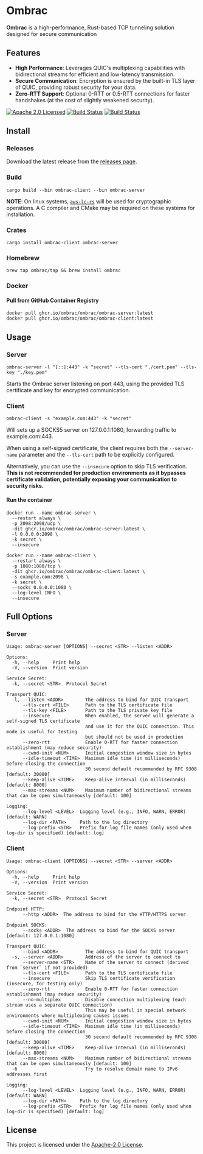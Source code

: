 # Ombrac

**Ombrac** is a high-performance, Rust-based TCP tunneling solution designed for secure communication

## Features
- **High Performance**: Leverages QUIC's multiplexing capabilities with bidirectional streams for efficient and low-latency transmission.
- **Secure Communication**: Encryption is ensured by the built-in TLS layer of QUIC, providing robust security for your data.
- **Zero-RTT Support**: Optional 0-RTT or 0.5-RTT connections for faster handshakes (at the cost of slightly weakened security).

[![Apache 2.0 Licensed][license-badge]][license-url]
[![Build Status][ci-badge]][ci-url]
[![Build Status][release-badge]][release-url]



## Install
### Releases
Download the latest release from the [releases page](https://github.com/ombrac/ombrac/releases).



### Build
```shell
cargo build --bin ombrac-client --bin ombrac-server
```

**NOTE**: On linux systems, [`aws-lc-rs`](https://github.com/aws/aws-lc-rs) will be used for cryptographic operations. A C compiler and CMake may be required on these systems for installation.

### Crates
```shell
cargo install ombrac-client ombrac-server
```

### Homebrew
```shell
brew tap ombrac/tap && brew install ombrac
```

### Docker
#### Pull from GitHub Container Registry
```shell
docker pull ghcr.io/ombrac/ombrac/ombrac-server:latest
docker pull ghcr.io/ombrac/ombrac/ombrac-client:latest
```

## Usage
### Server
```shell
ombrac-server -l "[::]:443" -k "secret" --tls-cert "./cert.pem" --tls-key "./key.pem"
```
Starts the Ombrac server listening on port 443, using the provided TLS certificate and key for encrypted communication.

### Client
```shell
ombrac-client -s "example.com:443" -k "secret"
```
Will sets up a SOCKS5 server on 127.0.0.1:1080, forwarding traffic to example.com:443.

When using a self-signed certificate, the client requires both the `--server-name` parameter and the `--tls-cert` path to be explicitly configured. 

Alternatively, you can use the `--insecure` option to skip TLS verification. **This is not recommended for production environments as it bypasses certificate validation, potentially exposing your communication to security risks.**


#### Run the container
```shell
docker run --name ombrac-server \
  --restart always \
  -p 2098:2098/udp \
  -dit ghcr.io/ombrac/ombrac/ombrac-server:latest \
  -l 0.0.0.0:2098 \
  -k secret \
  --insecure
```

```shell
docker run --name ombrac-client \
  --restart always \
  -p 1080:1080/tcp \
  -dit ghcr.io/ombrac/ombrac/ombrac-client:latest \
  -s example.com:2098 \
  -k secret \
  --socks 0.0.0.0:1080 \
  --log-level INFO \
  --insecure
```

## Full Options

### Server

```shell
Usage: ombrac-server [OPTIONS] --secret <STR> --listen <ADDR>

Options:
  -h, --help     Print help
  -V, --version  Print version

Service Secret:
  -k, --secret <STR>  Protocol Secret

Transport QUIC:
  -l, --listen <ADDR>        The address to bind for QUIC transport
      --tls-cert <FILE>      Path to the TLS certificate file
      --tls-key <FILE>       Path to the TLS private key file
      --insecure             When enabled, the server will generate a self-signed TLS certificate
                             and use it for the QUIC connection. This mode is useful for testing
                             but should not be used in production
      --zero-rtt             Enable 0-RTT for faster connection establishment (may reduce security)
      --cwnd-init <NUM>      Initial congestion window size in bytes
      --idle-timeout <TIME>  Maximum idle time (in milliseconds) before closing the connection
                             30 second default recommended by RFC 9308 [default: 30000]
      --keep-alive <TIME>    Keep-alive interval (in milliseconds) [default: 8000]
      --max-streams <NUM>    Maximum number of bidirectional streams that can be open simultaneously [default: 100]

Logging:
      --log-level <LEVEL>  Logging level (e.g., INFO, WARN, ERROR) [default: WARN]
      --log-dir <PATH>     Path to the log directory
      --log-prefix <STR>   Prefix for log file names (only used when log-dir is specified) [default: log]
```

### Client
```shell
Usage: ombrac-client [OPTIONS] --secret <STR> --server <ADDR>

Options:
  -h, --help     Print help
  -V, --version  Print version

Service Secret:
  -k, --secret <STR>  Protocol Secret

Endpoint HTTP:
      --http <ADDR>  The address to bind for the HTTP/HTTPS server

Endpoint SOCKS:
      --socks <ADDR>  The address to bind for the SOCKS server [default: 127.0.0.1:1080]

Transport QUIC:
      --bind <ADDR>          The address to bind for QUIC transport
  -s, --server <ADDR>        Address of the server to connect to
      --server-name <STR>    Name of the server to connect (derived from `server` if not provided)
      --tls-cert <FILE>      Path to the TLS certificate file
      --insecure             Skip TLS certificate verification (insecure, for testing only)
      --zero-rtt             Enable 0-RTT for faster connection establishment (may reduce security)
      --no-multiplex         Disable connection multiplexing (each stream uses a separate QUIC connection)
                             This may be useful in special network environments where multiplexing causes issues
      --cwnd-init <NUM>      Initial congestion window size in bytes
      --idle-timeout <TIME>  Maximum idle time (in milliseconds) before closing the connection
                             30 second default recommended by RFC 9308 [default: 30000]
      --keep-alive <TIME>    Keep-alive interval (in milliseconds) [default: 8000]
      --max-streams <NUM>    Maximum number of bidirectional streams that can be open simultaneously [default: 100]
  -6                         Try to resolve domain name to IPv6 addresses first

Logging:
      --log-level <LEVEL>  Logging level (e.g., INFO, WARN, ERROR) [default: WARN]
      --log-dir <PATH>     Path to the log directory
      --log-prefix <STR>   Prefix for log file names (only used when log-dir is specified) [default: log]
```

## License
This project is licensed under the [Apache-2.0 License](./LICENSE).

[license-badge]: https://img.shields.io/badge/license-apache-blue.svg
[license-url]: https://github.com/ombrac/ombrac/blob/main/LICENSE
[ci-badge]: https://github.com/ombrac/ombrac/workflows/CI/badge.svg
[ci-url]: https://github.com/ombrac/ombrac/actions/workflows/ci.yml?query=branch%3Amain
[release-badge]: https://github.com/ombrac/ombrac/workflows/Release/badge.svg
[release-url]: https://github.com/ombrac/ombrac/actions/workflows/release.yml?query=branch%3Amain
